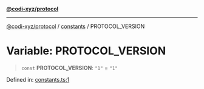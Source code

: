 [**@codi-xyz/protocol**](../../README.md)

***

[@codi-xyz/protocol](../../modules.md) / [constants](../README.md) / PROTOCOL\_VERSION

# Variable: PROTOCOL\_VERSION

> `const` **PROTOCOL\_VERSION**: `"1"` = `"1"`

Defined in: [constants.ts:1](https://github.com/codi-xyz/protocol/blob/002e813eac9470bcfdb2a1790ddea7c341cb39dd/src/constants.ts#L1)
